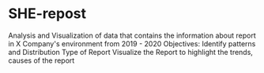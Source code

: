 # SHE-repost
 Analysis and Visualization of data that contains the information about report in X Company's environment from 2019 - 2020  Objectives: Identify patterns and Distribution Type of Report Visualize the Report to highlight the trends, causes of the report
